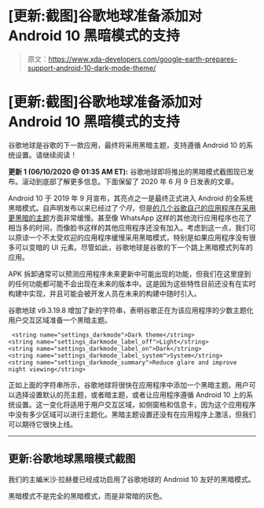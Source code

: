 # [更新:截图]谷歌地球准备添加对 Android 10 黑暗模式的支持

> 原文：<https://www.xda-developers.com/google-earth-prepares-support-android-10-dark-mode-theme/>

# [更新:截图]谷歌地球准备添加对 Android 10 黑暗模式的支持

谷歌地球是谷歌的下一款应用，最终将采用黑暗主题，支持遵循 Android 10 的系统设置。请继续阅读！

**更新 1 (06/10/2020 @ 01:35 AM ET):** 谷歌地球即将推出的黑暗模式截图现已发布。滚动到底部了解更多信息。下面保留了 2020 年 6 月 9 日发表的文章。

Android 10 于 2019 年 9 月宣布，其亮点之一是最终正式进入 Android 的全系统黑暗模式。自声明发布以来已经过了*个月*，但是[的几个谷歌自己的应用程序在采用更黑暗的主题](https://www.xda-developers.com/google-translate-6-5-tests-dark-mode-support-continues-work-transcribe-mode/)方面非常缓慢。甚至像 WhatsApp 这样的其他流行应用程序也花了相当多的时间，而像脸书这样的其他应用程序还没有加入。考虑到这一点，我们可以原谅一个不太受欢迎的应用程序缓慢采用黑暗模式，特别是如果应用程序没有很多可以变暗的 UI 元素。尽管如此，谷歌地球是谷歌的下一个跳上黑暗模式列车的应用。

APK 拆卸通常可以预测应用程序未来更新中可能出现的功能，但我们在这里提到的任何功能都可能不会出现在未来的版本中。这是因为这些特性目前还没有在实时构建中实现，并且可能会被开发人员在未来的构建中随时引入。

谷歌地球 v9.3.19.8 增加了新的字符串，表明谷歌正在为该应用程序的少数主题化用户交互区域准备一个黑暗主题。

```
 <string name="settings_darkmode">Dark theme</string>
<string name="settings_darkmode_label_off">Light</string>
<string name="settings_darkmode_label_on">Dark</string>
<string name="settings_darkmode_label_system">System</string>
<string name="settings_darkmode_summary">Reduce glare and improve night viewing</string> 
```

正如上面的字符串所示，谷歌地球将很快在应用程序中添加一个黑暗主题。用户可以选择设置默认的亮主题，或者暗主题，或者让应用程序遵循 Android 10 上的系统设置。这一变化将适用于用户交互区域，如侧窗格和信息卡，因为这个应用程序中没有多少区域可以进行主题化。黑暗主题设置还没有在应用程序上激活，但我们可以期待它很快上线。

* * *

## 更新:谷歌地球黑暗模式截图

我们的主编米沙·拉赫曼已经成功启用了谷歌地球的 Android 10 友好的黑暗模式。

黑暗模式不是完全的黑暗模式，而是非常暗的灰色。